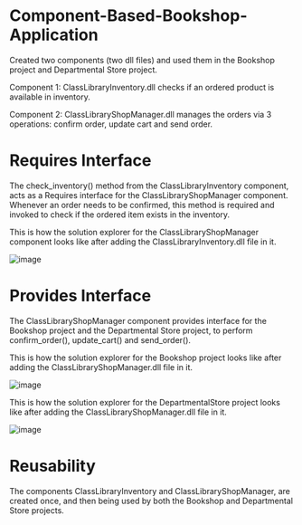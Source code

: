 # Component-Based-Bookshop-Application

Created two components (two dll files) and used them in the Bookshop project and Departmental Store project.

Component 1: ClassLibraryInventory.dll checks if an ordered product is available in inventory.

Component 2: ClassLibraryShopManager.dll manages the orders via 3 operations: confirm order, update cart and send order.

# Requires Interface

The check_inventory() method from the ClassLibraryInventory component, acts as a Requires interface for the ClassLibraryShopManager component. Whenever an order needs to be confirmed, this method is required and invoked to check if the ordered item exists in the inventory.

This is how the solution explorer for the ClassLibraryShopManager component looks like after adding the ClassLibraryInventory.dll file in it.

![image](https://user-images.githubusercontent.com/35559870/151668944-02dbe4b1-5b08-4bcd-bd83-75af9e4fbcb0.png)

# Provides Interface

The ClassLibraryShopManager component provides interface for the Bookshop project and the Departmental Store project, to perform confirm_order(), update_cart() and send_order().

This is how the solution explorer for the Bookshop project looks like after adding the ClassLibraryShopManager.dll file in it.

![image](https://user-images.githubusercontent.com/35559870/151668998-c6c31bd7-597b-440d-9637-a2671023df04.png)

This is how the solution explorer for the DepartmentalStore project looks like after adding the ClassLibraryShopManager.dll file in it.

![image](https://user-images.githubusercontent.com/35559870/151670538-9338c102-accf-4a09-b195-a3ed6fe115a1.png)

# Reusability

The components ClassLibraryInventory and ClassLibraryShopManager, are created once, and then being used by both the Bookshop and Departmental Store projects.
